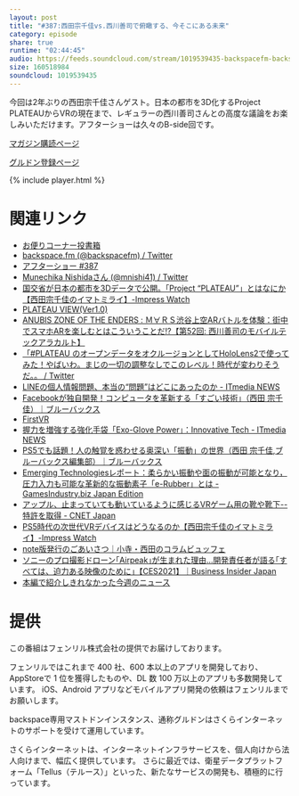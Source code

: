 ```yaml
---
layout: post
title: "#387:西田宗千佳vs.西川善司で俯瞰する、今そこにある未来"
category: episode
share: true
runtime: "02:44:45"
audio: https://feeds.soundcloud.com/stream/1019539435-backspacefm-backspacefm-387.mp3
size: 160518984
soundcloud: 1019539435
---
```


今回は2年ぶりの西田宗千佳さんゲスト。日本の都市を3D化するProject PLATEAUからVRの現在まで、レギュラーの西川善司さんとの高度な議論をお楽しみいただけます。アフターショーは久々のB-side回です。

[マガジン購読ページ](https://note.com/drikin/m/m55ec296b7655)

[グルドン登録ページ](https://mstdn.guru/invite/3WVHpSMr)

{% include player.html %}

# 関連リンク
* [お便りコーナー投書箱](https://forms.gle/NDBngfLwc3jKbLEJ6)
* [backspace.fm (@backspacefm) / Twitter](https://twitter.com/backspacefm)
* [アフターショー #387](https://note.com/backspacefm/n/nb63a7a5f01ce)
* [Munechika Nishidaさん (@mnishi41) / Twitter](https://twitter.com/mnishi41)
* [国交省が日本の都市を3Dデータで公開。「Project “PLATEAU”」とはなにか【西田宗千佳のイマトミライ】-Impress Watch](https://www.watch.impress.co.jp/docs/series/nishida/1297919.html)
* [PLATEAU VIEW(Ver1.0)](https://plateauview.jp/#start=%7B%22version%22%3A%228.0.0%22%2C%22initSources%22%3A%5B%7B%22stratum%22%3A%22user%22%2C%22models%22%3A%7B%7D%2C%22workbench%22%3A%5B%5D%2C%22timeline%22%3A%5B%5D%2C%22initialCamera%22%3A%7B%22west%22%3A139.7383852716238%2C%22south%22%3A35.669499299672474%2C%22east%22%3A139.78656930734346%2C%22north%22%3A35.691640758557284%2C%22position%22%3A%7B%22x%22%3A-3962169.8364513335%2C%22y%22%3A3352586.704708458%2C%22z%22%3A3698023.4610325196%7D%2C%22direction%22%3A%7B%22x%22%3A0.7259273188627007%2C%22y%22%3A-0.5727789601171913%2C%22z%22%3A0.380727974511829%7D%2C%22up%22%3A%7B%22x%22%3A-0.27833913197344085%2C%22y%22%3A0.2615484931093981%2C%22z%22%3A0.9241859733649255%7D%7D%2C%22homeCamera%22%3A%7B%22west%22%3A139.63595%2C%22south%22%3A35.53022%2C%22east%22%3A139.95451%2C%22north%22%3A35.81489%7D%2C%22baseMapName%22%3A%22%E7%A9%BA%E4%B8%AD%E5%86%99%E7%9C%9F%22%2C%22viewerMode%22%3A%223d%22%2C%22currentTime%22%3A%7B%22dayNumber%22%3A2459205%2C%22secondsOfDay%22%3A49858.68%7D%2C%22showSplitter%22%3Afalse%2C%22splitPosition%22%3A0.4999%2C%22stories%22%3A%5B%5D%7D%5D%7D)
* [ANUBIS ZONE OF THE ENDERS : Ｍ∀ＲＳ渋谷上空ARバトルを体験：街中でスマホARを楽しむとはこういうことだ!?【第52回: 西川善司のモバイルテックアラカルト】](https://games.app-liv.jp/archives/380803)
* [「#PLATEAU のオープンデータをオクルージョンとしてHoloLens2で使ってみた！やばいわ。まじの一切の調整なしでこのレベル！時代が変わりそうだ。。 / Twitter](https://twitter.com/jav6868/status/1375416195101327362)
* [LINEの個人情報問題、本当の“問題”はどこにあったのか - ITmedia NEWS](https://www.itmedia.co.jp/news/articles/2103/24/news085.html)
* [Facebookが独自開発！コンピュータを革新する「すごい技術」（西田 宗千佳）｜ブルーバックス](https://gendai.ismedia.jp/articles/-/81314)
* [FirstVR](https://first-vr.com/)
* [握力を増強する強化手袋「Exo-Glove Power」：Innovative Tech - ITmedia NEWS](https://www.itmedia.co.jp/news/articles/2103/12/news080.html)
* [PS5でも話題！人の触覚を惑わせる奥深い「振動」の世界（西田 宗千佳,ブルーバックス編集部）｜ブルーバックス](https://gendai.ismedia.jp/articles/-/80496)
* [Emerging Technologiesレポート：柔らかい振動や面の振動が可能となり，圧力入力も可能な革新的な振動素子「e-Rubber」とは - GamesIndustry.biz Japan Edition](https://jp.gamesindustry.biz/article/1908/19082301/)
* [アップル、止まっていても動いているように感じるVRゲーム用の靴や靴下--特許を取得 - CNET Japan](https://japan.cnet.com/article/35168040/)
* [PS5時代の次世代VRデバイスはどうなるのか【西田宗千佳のイマトミライ】-Impress Watch](https://www.watch.impress.co.jp/docs/series/nishida/1309048.html)
* [note版発行のごあいさつ｜小寺・西田のコラムビュッフェ](https://note.com/mnishi41/n/n1a73971b3318)
* [ソニーのプロ撮影ドローン｢Airpeak｣が生まれた理由…開発責任者が語る｢すべては、迫力ある映像のために｣【CES2021】｜Business Insider Japan](https://www.businessinsider.jp/post-227974)
* [本編で紹介しきれなかった今週のニュース](https://note.com/mazzo/n/n61ad85a104ce)

# 提供

この番組はフェンリル株式会社の提供でお届けしております。

フェンリルではこれまで 400 社、600 本以上のアプリを開発しており、AppStoreで 1 位を獲得したものや、DL 数 100 万以上のアプリも多数開発しています。
iOS、Android アプリなどモバイルアプリ開発の依頼はフェンリルまでお願いします。

backspace専用マストドンインスタンス、通称グルドンはさくらインターネットのサポートを受けて運用しています。

さくらインターネットは、インターネットインフラサービスを、個人向けから法人向けまで、幅広く提供しています。
さらに最近では、衛星データプラットフォーム「Tellus（テルース）」といった、新たなサービスの開発も、積極的に行っています。
